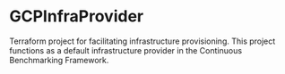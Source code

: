 # GCPInfraProvider
Terraform project for facilitating infrastructure provisioning. This project functions as a default infrastructure provider in the Continuous Benchmarking Framework.
